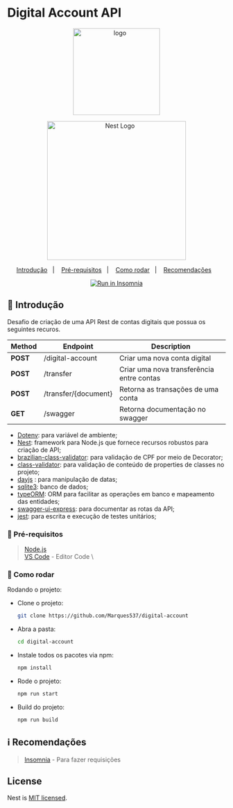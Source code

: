 # Digital Account API

<div align="center">
 <a href="https://www.ume.com.br/">
  <img alt="logo" width="200" src="https://assets-global.website-files.com/60c113054112e93527bc6ec1/60c115f6684e466dd3d0d1f9_logo_ume.svg" />
 </a>
<p align="center">
  <a href="http://nestjs.com/" target="blank"><img src="https://nestjs.com/img/logo_text.svg" width="320" alt="Nest Logo" /></a>
</p>
  
</div>

<p align="center">
  <a href="#page_with_curl-introdução">Introdução</a>&nbsp;&nbsp;&nbsp;|&nbsp;&nbsp;&nbsp;
  <a href="#wave-pré-requisitos">Pré-requisitos</a>&nbsp;&nbsp;&nbsp;|&nbsp;&nbsp;&nbsp;
  <a href="#rocket-como-rodar">Como rodar</a>&nbsp;&nbsp;&nbsp;|&nbsp;&nbsp;&nbsp;
  <a href="#information_source-recomendações">Recomendações</a>&nbsp;&nbsp;&nbsp;
</p>

<p align='center'>
  <a href="https://insomnia.rest/run/?label=Digital-Account&uri=https%3A%2F%2Fgithub.com%2FMarques537%2Fdigital-account%2Fblob%2Fmaster%2Fdigital-account-insomnia.json" target="_blank"><img src="https://insomnia.rest/images/run.svg" alt="Run in Insomnia"></a>
</p>


## :page_with_curl: Introdução

Desafio de criação de uma API Rest de contas digitais que possua os seguintes recuros. 

| Method   | Endpoint                                            | Description                                                                            |
| -------- | --------------------------------------------------- | -------------------------------------------------------------------------------------- |
| **POST**  | /digital-account                                       | Criar uma nova conta digital                                         |
| **POST**  | /transfer                                      | Criar uma nova transferência entre contas                                         |
| **POST**  | /transfer/{document}                                      | Retorna as transações de uma conta                                         |
| **GET**  | /swagger                                      | Retorna documentação no swagger                                        |

- [Dotenv](https://www.npmjs.com/package/dotenv): para variável de ambiente;
- [Nest](https://www.npmjs.com/package/@nestjs/cli): framework para Node.js que fornece recursos robustos para criação de API;
- [brazilian-class-validator](https://www.npmjs.com/package/brazilian-class-validator): para validação de CPF por meio de Decorator;
- [class-validator](https://www.npmjs.com/package/class-validator): para validação de conteúdo de properties de classes no projeto;
- [dayjs](https://www.npmjs.com/package/dayjs) : para manipulação de datas;
- [sqlite3](https://www.npmjs.com/package/sqlite3): banco de dados;
- [typeORM](https://www.npmjs.com/package/typeorm): ORM para facilitar as operações em banco e mapeamento das entidades;
- [swagger-ui-express](https://www.npmjs.com/package/swagger-ui-express): para documentar as rotas da API;
- [jest](https://www.npmjs.com/package/jest): para escrita e execução de testes unitários;
### :wave: Pré-requisitos

> [Node.js](http://nodejs.org/) \
> [VS Code](https://code.visualstudio.com/) - Editor Code \

### :rocket: Como rodar

Rodando o projeto:

- Clone o projeto:

  ```sh
  git clone https://github.com/Marques537/digital-account
  ```

- Abra a pasta:

  ```sh
  cd digital-account
  ```

- Instale todos os pacotes via npm:

  ```sh
  npm install
  ```
- Rode o projeto:

  ```sh
  npm run start
  ```

- Build do projeto:

  ```sh
  npm run build
  ```


## :information_source: Recomendações

> [Insomnia](https://insomnia.rest/) - Para fazer requisições 

## License

Nest is [MIT licensed](LICENSE).
